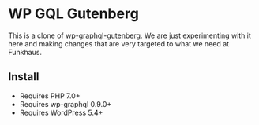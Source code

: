 # WP GQL Gutenberg

This is a clone of [wp-graphql-gutenberg](https://github.com/pristas-peter/wp-graphql-gutenberg). We are just experimenting with it here and making changes that are very targeted to what we need at Funkhaus.
## Install
-   Requires PHP 7.0+
-   Requires wp-graphql 0.9.0+
-   Requires WordPress 5.4+
